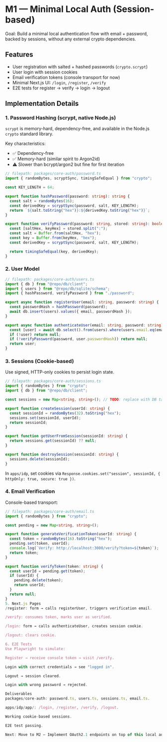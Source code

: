 # M1 — Minimal Local Auth (Session-based)

Goal: Build a minimal local authentication flow with email + password, backed by sessions, without any external crypto dependencies.

## Features

- User registration with salted + hashed passwords (`crypto.scrypt`)
- User login with session cookies
- Email verification tokens (console transport for now)
- Minimal Next.js UI: `/login`, `/register`, `/verify`
- E2E tests for register → verify → login → logout

## Implementation Details

### 1. Password Hashing (scrypt, native Node.js)

`scrypt` is memory-hard, dependency-free, and available in the Node.js `crypto` standard library.

Key characteristics:

- ✅ Dependency-free
- ✅ Memory-hard (similar spirit to Argon2id)
- ⚠️ Slower than bcrypt/argon2 but fine for first iteration

```typescript
// filepath: packages/core-auth/password.ts
import { randomBytes, scryptSync, timingSafeEqual } from "crypto";

const KEY_LENGTH = 64;

export function hashPassword(password: string): string {
  const salt = randomBytes(16);
  const derivedKey = scryptSync(password, salt, KEY_LENGTH);
  return `${salt.toString("hex")}:${derivedKey.toString("hex")}`;
}

export function verifyPassword(password: string, stored: string): boolean {
  const [saltHex, keyHex] = stored.split(":");
  const salt = Buffer.from(saltHex, "hex");
  const key = Buffer.from(keyHex, "hex");
  const derivedKey = scryptSync(password, salt, KEY_LENGTH);

  return timingSafeEqual(key, derivedKey);
}
```

### 2. User Model

```typescript
// filepath: packages/core-auth/users.ts
import { db } from "@repo/db/client";
import { users } from "@repo/db/sqlite/schema";
import { hashPassword, verifyPassword } from "./password";

export async function registerUser(email: string, password: string) {
  const passwordHash = hashPassword(password);
  await db.insert(users).values({ email, passwordHash });
}

export async function authenticateUser(email: string, password: string) {
  const [user] = await db.select().from(users).where(users.email.eq(email));
  if (!user) return null;
  if (!verifyPassword(password, user.passwordHash)) return null;
  return user;
}
```

### 3. Sessions (Cookie-based)

Use signed, HTTP-only cookies to persist login state.

```typescript
// filepath: packages/core-auth/sessions.ts
import { randomBytes } from "crypto";
import { db } from "@repo/db/client";

const sessions = new Map<string, string>(); // TODO: replace with DB table

export function createSession(userId: string) {
  const sessionId = randomBytes(32).toString("hex");
  sessions.set(sessionId, userId);
  return sessionId;
}

export function getUserFromSession(sessionId: string) {
  return sessions.get(sessionId) ?? null;
}

export function destroySession(sessionId: string) {
  sessions.delete(sessionId);
}
```

In `apps/idp`, set cookies via `Response.cookies.set("session", sessionId, { httpOnly: true, secure: true })`.

### 4. Email Verification

Console-based transport:

```typescript
// filepath: packages/core-auth/email.ts
import { randomBytes } from "crypto";

const pending = new Map<string, string>();

export function generateVerificationToken(userId: string) {
  const token = randomBytes(16).toString("hex");
  pending.set(token, userId);
  console.log(`Verify: http://localhost:3000/verify?token=${token}`);
  return token;
}

export function verifyToken(token: string) {
  const userId = pending.get(token);
  if (userId) {
    pending.delete(token);
    return userId;
  }
  return null;
}
5. Next.js Pages
/register: form → calls registerUser, triggers verification email.

/verify: consumes token, marks user as verified.

/login: form → calls authenticateUser, creates session cookie.

/logout: clears cookie.

6. E2E Tests
Use Playwright to simulate:

Register → receive console token → visit /verify.

Login with correct credentials → see "logged in".

Logout → session cleared.

Login with wrong password → rejected.

Deliverables
packages/core-auth: password.ts, users.ts, sessions.ts, email.ts.

apps/idp/app/: /login, /register, /verify, /logout.

Working cookie-based sessions.

E2E test passing.

Next: Move to M2 — Implement OAuth2.1 endpoints on top of this local auth.
```
